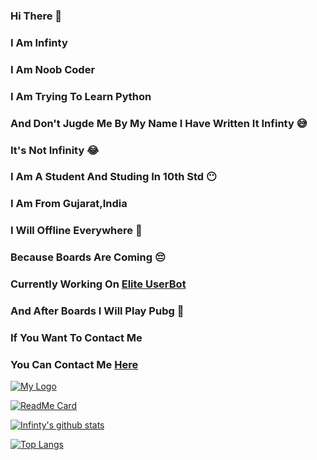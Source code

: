 ### Hi There 👋 
### I Am Infinty
### I Am Noob Coder
### I Am Trying To Learn Python
### And Don't Jugde Me By My Name I Have Written It Infinty 😅
### It's Not Infinity  😂
### I Am A Student And Studing In 10th Std 😶 
### I Am From Gujarat,India 
### I Will Offline Everywhere 🤧 
### Because Boards Are Coming 😔
### Currently Working On [Elite UserBot](https://github.com/xHOPExINFINTY/Elite_UserBot)
### And After Boards I Will Play Pubg 🤣 
### If You Want To Contact Me 
### You Can Contact Me [Here](https://t.me/DevanshOP_PMBOT)
[![My Logo](https://telegra.ph/file/25318e1bc66abba96019a.jpg)](https://github.com/xHOPExINFINTY)

[![ReadMe Card](https://github-readme-stats.vercel.app/api/pin/?username=xHOPExINFINTY&repo=Elite_UserBot)](https://github.com/xHOPExINFINTY/Elite_UserBot)

[![Infinty's github stats](https://github-readme-stats.vercel.app/api?username=xHOPExINFINTY&show_icons=true&theme=radical)](https://github.com/xHOPExINFINTY)

[![Top Langs](https://github-readme-stats.vercel.app/api/top-langs/?username=xHOPExINFINTY&langs_count=8)](https://github.com/xHOPExINFINTY)

<!--
**xHOPExINFINTY/xHOPExINFINTY** is a ✨ _special_ ✨ repository because its `README.md` (this file) appears on your GitHub profile.

Here are some ideas to get you started:

- 🔭 I’m currently working on ...
- 🌱 I’m currently learning ...
- 👯 I’m looking to collaborate on ...
- 🤔 I’m looking for help with ...
- 💬 Ask me about ...
- 📫 How to reach me: ...
- 😄 Pronouns: ...
- ⚡ Fun fact: ...
-->
